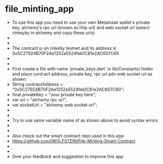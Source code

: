 # file_minting_app

- To use this app you need to use your own Metamask wallet's private key, alchemy's rpc url (known as http url) and web socket url (select rinkeyby in alchemy and copy these urls)
-   
-   
- The contract is on rinkeby testnet and its address is
0x5C27924B70F2Ae1252a5524feb1C81e2AC607C60
- 
- 
- First create a file with name 'private_keys.dart' in lib/Constants/ folder and place contract address, private key, rpc url adn web socket url as shown:
- String contractAddress = "0x5C27924B70F2Ae1252a5524feb1C81e2AC607C60";
- final privateKey = "your private key here";
- var url = "alchemy rpc url";
- var socketUrl = "alchemy web socket url";
- 
- 
- Try to use same variable name of as shown above to avoid syntax errors
- 
- 
- Also check out the smart contract repo used in this app
- https://github.com/iWOLFSTEIN/File-Minting-Smart-Contract
- 
- 
- Give your feedback and suggestion to improve this app


